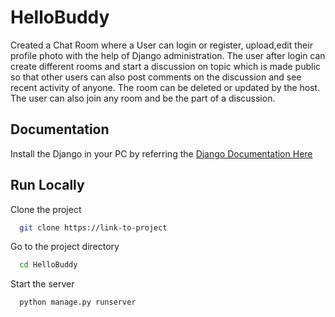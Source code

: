 
# HelloBuddy

Created a Chat Room where a User can login or register, upload,edit their profile photo with the help of
Django administration. The user after login can create different rooms and start a discussion on topic
which is made public so that other users can also post comments on the discussion and see recent
activity of anyone. The room can be deleted or updated by the host. The user can also join any room and
be the part of a discussion.


## Documentation
Install the Django in your PC by referring the
[Django Documentation Here](https://docs.djangoproject.com/en/4.2/)




## Run Locally

Clone the project

```bash
  git clone https://link-to-project
```

Go to the project directory

```bash
  cd HelloBuddy
```


Start the server

```bash
  python manage.py runserver
```

